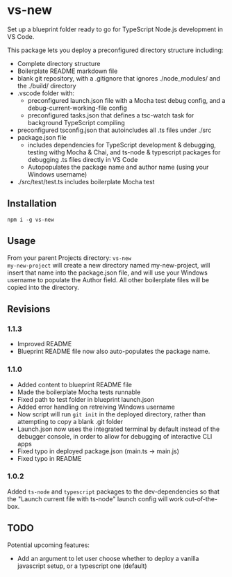# vs-new
Set up a blueprint folder ready to go for TypeScript Node.js development in VS Code.

This package lets you deploy a preconfigured directory structure including:
* Complete directory structure
* Boilerplate README markdown file
* blank git repository, with a .gitignore that ignores ./node_modules/ and the ./build/ directory
* .vscode folder with:
    * preconfigured launch.json file with a Mocha test debug config, and a debug-current-working-file config
    * preconfigured tasks.json that defines a tsc-watch task for background TypeScript compiling
* preconfigured tsconfig.json that autoincludes all .ts files under ./src
* package.json file
    * includes dependencies for TypeScript development & debugging, testing withg Mocha & Chai, and ts-node & typescript packages for debugging .ts files directly in VS Code
    * Autopopulates the package name and author name (using your Windows username)
* ./src/test/test.ts includes boilerplate Mocha test

## Installation
<code>npm i -g vs-new</code>

## Usage
From your parent Projects directory: <code>vs-new my-new-project</code> will create a new directory named my-new-project, will insert that name into the package.json file, and will use your Windows username to populate the Author field. All other boilerplate files will be copied into the directory.

## Revisions
### 1.1.3
* Improved README
* Blueprint README file now also auto-populates the package name.

### 1.1.0
* Added content to blueprint README file
* Made the boilerplate Mocha tests runnable
* Fixed path to test folder in blueprint launch.json
* Added error handling on retreiving Windows username
* Now script will run <code>git init</code> in the deployed directory, rather than attempting to copy a blank .git folder
* Launch.json now uses the integrated terminal by default instead of the debugger console, in order to allow for debugging of interactive CLI apps
* Fixed typo in deployed package.json (main.ts -> main.js)
* Fixed typo in README

### 1.0.2
Added <code>ts-node</code> and <code>typescript</code> packages to the dev-dependencies so that the "Launch current file with ts-node" launch config will work out-of-the-box.

## TODO
Potential upcoming features:
* Add an argument to let user choose whether to deploy a vanilla javascript setup, or a typescript one (default)
